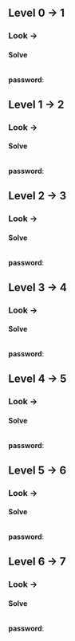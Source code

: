 ## Level 0 -> 1
### Look -> 
#### Solve
```bash

```
**password**: 

## Level 1 -> 2
### Look -> 
#### Solve
```bash

```
**password**: 

## Level 2 -> 3
### Look -> 
#### Solve
```bash

```
**password**: 

## Level 3 -> 4
### Look -> 
#### Solve
```bash

```
**password**: 

## Level 4 -> 5
### Look -> 
#### Solve
```bash

```
**password**: 

## Level 5 -> 6
### Look -> 
#### Solve
```bash

```
**password**: 

## Level 6 -> 7
### Look -> 
#### Solve
```bash

```
**password**: 